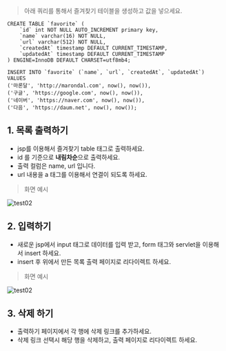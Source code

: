 > 아래 쿼리를 통해서 즐겨찾기 테이블을 생성하고 값을 넣으세요. 

```
CREATE TABLE `favorite` (
    `id` int NOT NULL AUTO_INCREMENT primary key, 
    `name` varchar(16) NOT NULL,
    `url` varchar(512) NOT NULL,
    `createdAt` timestamp DEFAULT CURRENT_TIMESTAMP,
    `updatedAt` timestamp DEFAULT CURRENT_TIMESTAMP
) ENGINE=InnoDB DEFAULT CHARSET=utf8mb4;

INSERT INTO `favorite` (`name`, `url`, `createdAt`, `updatedAt`) 
VALUES 
('마론달', 'http://marondal.com', now(), now()),
('구글', 'https://google.com', now(), now()),
('네이버', 'https://naver.com', now(), now()),
('다음', 'https://daum.net', now(), now());
```

## 1. 목록 출력하기

* jsp를 이용해서 즐겨찾기 table 태그로 출력하세요. 
* id 를 기준으로 **내림차순**으로 출력하세요. 
* 출력 컬럼은 name, url 입니다.
* url 내용을 a 태그를 이용해서 연결이 되도록 하세요.

> 화면 예시
  
![test02](/material/images/dulumary/web/servletdb/test02_result.png)

## 2. 입력하기 

* 새로운 jsp에서 input 태그로 데이터를 입력 받고, form 태그와 servlet을 이용해서 insert 하세요. 
* insert 후 위에서 만든 목록 출력 페이지로 리다이렉트 하세요. 

> 화면 예시
  
![test02](/material/images/dulumary/web/servletdb/test02_input.png)

## 3. 삭제 하기 

* 출력하기 페이지에서 각 행에 삭제 링크를 추가하세요. 
* 삭제 링크 선택시 해당 행을 삭제하고, 출력 페이지로 리다이렉트 하세요.